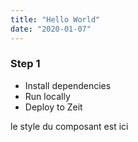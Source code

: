 ```yaml
---
title: "Hello World"
date: "2020-01-07"
---
```


### Step 1

- Install dependencies
- Run locally
- Deploy to Zeit

<!-- DS_STYLE -->
le style du composant est ici

<!-- DS_STYLE_END-->